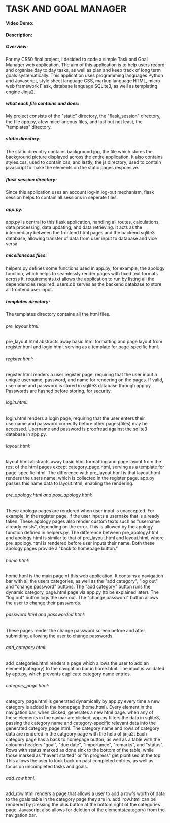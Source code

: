 # TASK AND GOAL MANAGER
#### Video Demo:  <URL HERE>
#### Description:

##### Overview:
For my CS50 final project, i decided to code a simple Task and Goal Manager web application. The aim of this application is to help users record and organise day to day tasks, as well as plan and keep track of long term goals systematically. This application uses programming languages Python and Javascript, style sheet language CSS, markup language HTML, micro web framework Flask, database language SQLite3, as well as templating engine Jinja2.

##### what each file contains and does:
My project consists of the "static" directory, the "flask_session" directory, the file app.py, afew micellaneous files, and last but not least, the "templates" directory.

##### static directory:
The static direcotry contains background.jpg, the file which stores the background picture displayed across the entire application. It also contains styles.css, used to contain css, and lastly, the js directory, used to contain javascript to make the elements on the static pages responsive.

##### flask session directory:
Since this application uses an account log-in log-out mechanism, flask session helps to contain all sessions in seperate files.

##### app.py:
app.py is central to this flask application, handling all routes, calculations, data processing, data updating, and data retrieving. It acts as the intermediary between the frontend html pages and the backend sqlite3 database, allowing transfer of data from user input to database and vice versa.

##### micellaneous files:
helpers.py defines some functions used in app.py, for example, the apology function, which helps to seamlessly render pages with fixed text formats across it.
requirements.txt allows the application to run by listing all the dependencies required. users.db serves as the backend database to store all frontend user input.

##### templates directory:
The templates directory contains all the html files.

###### pre_layout.html:
pre_layout.html abstracts away basic html formatting and page layout from register.html and login.html, serving as a template for page-specific html.

###### register.html:
register.html renders a user register page, requiring that the user input a unique username, password, and name for rendering on the pages. If valid, username and password is stored in sqlite3 database through app.py. Passwords are hashed before storing, for security.

###### login.html:
login.html renders a login page, requiring that the user enters their username and password correctly before other pages(files) may be accessed. Username and password is proofread against the sqlite3 database in app.py.

###### layout.html:
layout.html abstracts away basic html formatting and page layout from the rest of the html pages except category_page.html, serving as a template for page-specific html. The difference with pre_layout.html is that layout.html renders the users name, which is collected in the register page. app.py passes this name data to layout.html, enabling the rendering.

###### pre_apology.html and post_apology.html:
These apology pages are rendered when user input is unaccepted. For example, in the register page, if the user inputs a usernake that is already taken. These apology pages also render custom texts such as "username already exists", depending on the error. This is allowed by the apology function defined in helpers.py. The difference between pre_apology.html and apology.html is similar to that of pre_layout.html and layout.html, where pre_apology.html is rendered before user inputs their name. Both these apology pages provide a "back to homepage button."

###### home.html:
home.html is the main page of this web application. It contains a navigation bar with all the users categories, as well as the "add category", "log out" and "change password" buttons. The "add category" button runs the dynamic category_page.html page via app.py (to be explained later). The "log out" button logs the user out. The "change password" button allows the user to change their passwords.

###### password.html and passworded.html:
These pages render the change password screen before and after submitting, allowing the user to change passwords.

###### add_category.html:
add_categories.html renders a page which allows the user to add an element(category) to the navigation bar in home.html. The input is validated by app.py, which prevents duplicate category name entries.

###### category_page.html:
category_page.html is generated dynamically by app.py every time a new category is added in the homepage (home.html). Every element in the navigation bar, when clicked, generates a new html page. when any of these elements in the navbar are clicked, app.py filters the data in sqlite3, passing the category name and category-specific relevant data into the generated category_page.html. The category name and rows of category data are rendered in the catgeory page with the help of jinja2. Each category page has a back to homepage button, as well as a table with the coloumn headers "goal", "due date", "importance", "remarks", and "status". Rows with status marked as done sink to the bottom of the table, while those marked as "havent started" or "in progress" get pioritised at the top. This allows the user to look back on past completed entries, as well as focus on uncompleted tasks and goals.

###### add_row.html:
add_row.html renders a page that allows a user to add a row's worth of data to the goals table in the category page they are in. add_row.html can be rendered by pressing the plus button at the bottom right of the categories page. Javascript also allows for deletion of the elements(category) from the navigation bar.

